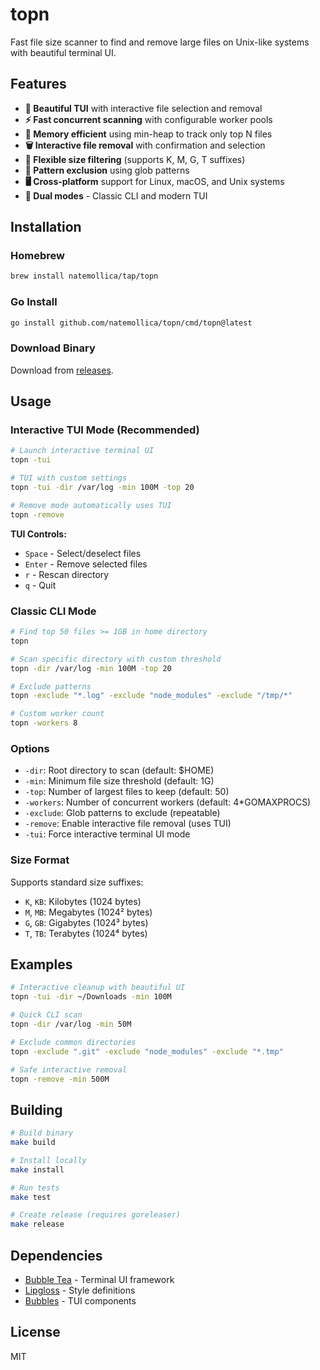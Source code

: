 # topn

Fast file size scanner to find and remove large files on Unix-like systems with beautiful terminal UI.

## Features

- **🎨 Beautiful TUI** with interactive file selection and removal
- **⚡ Fast concurrent scanning** with configurable worker pools
- **💾 Memory efficient** using min-heap to track only top N files
- **🗑️ Interactive file removal** with confirmation and selection
- **📏 Flexible size filtering** (supports K, M, G, T suffixes)
- **🚫 Pattern exclusion** using glob patterns
- **🖥️ Cross-platform** support for Linux, macOS, and Unix systems
- **🎯 Dual modes** - Classic CLI and modern TUI

## Installation

### Homebrew

```bash
brew install natemollica/tap/topn
```

### Go Install

```bash
go install github.com/natemollica/topn/cmd/topn@latest
```

### Download Binary

Download from [releases](https://github.com/natemollica/topn/releases).

## Usage

### Interactive TUI Mode (Recommended)

```bash
# Launch interactive terminal UI
topn -tui

# TUI with custom settings
topn -tui -dir /var/log -min 100M -top 20

# Remove mode automatically uses TUI
topn -remove
```

**TUI Controls:**
- `Space` - Select/deselect files
- `Enter` - Remove selected files
- `r` - Rescan directory
- `q` - Quit

### Classic CLI Mode

```bash
# Find top 50 files >= 1GB in home directory
topn

# Scan specific directory with custom threshold
topn -dir /var/log -min 100M -top 20

# Exclude patterns
topn -exclude "*.log" -exclude "node_modules" -exclude "/tmp/*"

# Custom worker count
topn -workers 8
```

### Options

- `-dir`: Root directory to scan (default: $HOME)
- `-min`: Minimum file size threshold (default: 1G)
- `-top`: Number of largest files to keep (default: 50)
- `-workers`: Number of concurrent workers (default: 4*GOMAXPROCS)
- `-exclude`: Glob patterns to exclude (repeatable)
- `-remove`: Enable interactive file removal (uses TUI)
- `-tui`: Force interactive terminal UI mode

### Size Format

Supports standard size suffixes:
- `K`, `KB`: Kilobytes (1024 bytes)
- `M`, `MB`: Megabytes (1024² bytes)
- `G`, `GB`: Gigabytes (1024³ bytes)
- `T`, `TB`: Terabytes (1024⁴ bytes)

## Examples

```bash
# Interactive cleanup with beautiful UI
topn -tui -dir ~/Downloads -min 100M

# Quick CLI scan
topn -dir /var/log -min 50M

# Exclude common directories
topn -exclude ".git" -exclude "node_modules" -exclude "*.tmp"

# Safe interactive removal
topn -remove -min 500M
```

## Building

```bash
# Build binary
make build

# Install locally
make install

# Run tests
make test

# Create release (requires goreleaser)
make release
```

## Dependencies

- [Bubble Tea](https://github.com/charmbracelet/bubbletea) - Terminal UI framework
- [Lipgloss](https://github.com/charmbracelet/lipgloss) - Style definitions
- [Bubbles](https://github.com/charmbracelet/bubbles) - TUI components

## License

MIT